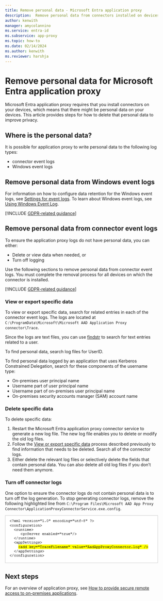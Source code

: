 ```yaml
---
title: Remove personal data - Microsoft Entra application proxy
description:  Remove personal data from connectors installed on devices for Microsoft Entra application proxy.
author: kenwith
manager: amycolannino
ms.service: entra-id
ms.subservice: app-proxy
ms.topic: how-to
ms.date: 02/14/2024
ms.author: kenwith
ms.reviewer: harshja
---
```


# Remove personal data for Microsoft Entra application proxy

Microsoft Entra application proxy requires that you install connectors on your devices, which means that there might be personal data on your devices. This article provides steps for how to delete that personal data to improve privacy.

## Where is the personal data?

It is possible for application proxy to write personal data to the following log types:

- connector event logs
- Windows event logs

## Remove personal data from Windows event logs

For information on how to configure data retention for the Windows event logs, see [Settings for event logs](https://technet.microsoft.com/library/cc952132.aspx). To learn about Windows event logs, see [Using Windows Event Log](/windows/win32/wes/using-windows-event-log).

[!INCLUDE [GDPR-related guidance](~/../azure-docs-pr/includes/gdpr-hybrid-note.md)]

## Remove personal data from connector event logs

To ensure the application proxy logs do not have personal data, you can either:

- Delete or view data when needed, or
- Turn off logging

Use the following sections to remove personal data from connector event logs. You must complete the removal process for all devices on which the connector is installed.

[!INCLUDE [GDPR-related guidance](~/../azure-docs-pr/includes/gdpr-intro-sentence.md)]

### View or export specific data

To view or export specific data, search for related entries in each of the connector event logs. The logs are located at `C:\ProgramData\Microsoft\Microsoft AAD Application Proxy connector\Trace`.

Since the logs are text files, you can use [findstr](/windows-server/administration/windows-commands/findstr) to search for text entries related to a user.  

To find personal data, search log files for UserID.

To find personal data logged by an application that uses Kerberos Constrained Delegation, search for these components of the username type:

- On-premises user principal name
- Username part of user principal name
- Username part of on-premises user principal name
- On-premises security accounts manager (SAM) account name

### Delete specific data

To delete specific data:

1. Restart the Microsoft Entra application proxy connector service to generate a new log file. The new log file enables you to delete or modify the old log files. 
1. Follow the [View or export specific data](#view-or-export-specific-data) process described previously to find information that needs to be deleted. Search all of the connector logs.
1. Either delete the relevant log files or selectively delete the fields that contain personal data. You can also delete all old log files if you don’t need them anymore.

### Turn off connector logs

One option to ensure the connector logs do not contain personal data is to turn off the log generation. To stop generating connector logs, remove the following highlighted line from `C:\Program Files\Microsoft AAD App Proxy Connector\ApplicationProxyConnectorService.exe.config`.

![Shows a code snippet with the highlighted code to remove](./media/application-proxy-remove-personal-data/01.png)

## Next steps

For an overview of application proxy, see [How to provide secure remote access to on-premises applications](overview-what-is-app-proxy.md).
